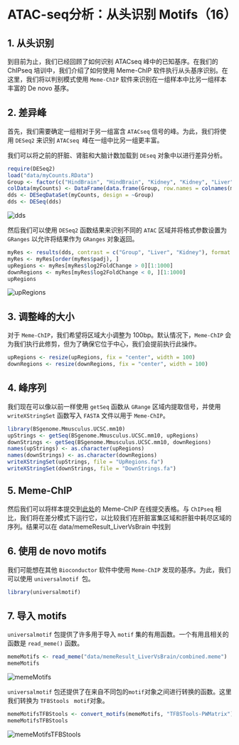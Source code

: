 # ATAC-seq分析：从头识别 Motifs（16）



## 1. 从头识别

到目前为止，我们已经回顾了如何识别 ATACseq 峰中的已知基序。在我们的 ChIPseq 培训中，我们介绍了如何使用 Meme-ChIP 软件执行从头基序识别。在这里，我们将以判别模式使用 `Meme-ChIP` 软件来识别在一组样本中比另一组样本丰富的 De novo 基序。



## 2. 差异峰

首先，我们需要确定一组相对于另一组富含 `ATACseq` 信号的峰。为此，我们将使用 `DESeq2` 来识别 `ATACseq `峰在一组中比另一组更丰富。

我们可以将之前的肝脏、肾脏和大脑计数加载到 `DEseq` 对象中以进行差异分析。

```R
require(DESeq2)
load("data/myCounts.RData")
Group <- factor(c("HindBrain", "HindBrain", "Kidney", "Kidney", "Liver", "Liver"))
colData(myCounts) <- DataFrame(data.frame(Group, row.names = colnames(myCounts)))
dds <- DESeqDataSet(myCounts, design = ~Group)
dds <- DESeq(dds)
```

![dds](https://swindler-typora.oss-cn-chengdu.aliyuncs.com/typora_imgs/image-20230105211837186.png)



然后我们可以使用 `DESeq2` 函数结果来识别不同的 `ATAC` 区域并将格式参数设置为 `GRanges` 以允许将结果作为 `GRanges` 对象返回。

```R
myRes <- results(dds, contrast = c("Group", "Liver", "Kidney"), format = "GRanges")
myRes <- myRes[order(myRes$padj), ]
upRegions <- myRes[myRes$log2FoldChange > 0][1:1000]
downRegions <- myRes[myRes$log2FoldChange < 0, ][1:1000]
upRegions
```

![upRegions](https://swindler-typora.oss-cn-chengdu.aliyuncs.com/typora_imgs/image-20230105211911574.png)



## 3. 调整峰的大小

对于 `Meme-ChIP`，我们希望将区域大小调整为 100bp。默认情况下，`Meme-ChIP` 会为我们执行此修剪，但为了确保它位于中心，我们会提前执行此操作。

```R
upRegions <- resize(upRegions, fix = "center", width = 100)
downRegions <- resize(downRegions, fix = "center", width = 100)
```



## 4. 峰序列

我们现在可以像以前一样使用 `getSeq` 函数从 `GRange` 区域内提取信号，并使用 `writeXStringSet` 函数写入 `FASTA` 文件以用于 `Meme-ChIP`。

```R
library(BSgenome.Mmusculus.UCSC.mm10)
upStrings <- getSeq(BSgenome.Mmusculus.UCSC.mm10, upRegions)
downStrings <- getSeq(BSgenome.Mmusculus.UCSC.mm10, downRegions)
names(upStrings) <- as.character(upRegions)
names(downStrings) <- as.character(downRegions)
writeXStringSet(upStrings, file = "UpRegions.fa")
writeXStringSet(downStrings, file = "DownStrings.fa")
```



## 5. Meme-ChIP

然后我们可以将样本提交到[此处](http://meme-suite.org/tools/meme-chip "Meme-ChIP")的 Meme-ChIP 在线提交表格。与 `ChIPseq` 相比，我们将在差分模式下运行它，以比较我们在肝脏富集区域和肝脏中耗尽区域的序列。结果可以在 data/memeResult_LiverVsBrain 中找到



## 6. 使用 de novo motifs

我们可能想在其他 `Bioconductor` 软件中使用 `Meme-ChIP` 发现的基序。为此，我们可以使用 `universalmotif `包。

```R
library(universalmotif)
```



## 7. 导入 motifs

`universalmotif` 包提供了许多用于导入 `motif` 集的有用函数。一个有用且相关的函数是 `read_meme()` 函数。

```R
memeMotifs <- read_meme("data/memeResult_LiverVsBrain/combined.meme")
memeMotifs
```

![memeMotifs](https://swindler-typora.oss-cn-chengdu.aliyuncs.com/typora_imgs/image-20230105212433595.png)



`universalmotif` 包还提供了在来自不同包的`motif`对象之间进行转换的函数。这里我们转换为 `TFBStools `  `motif`对象。

```R
memeMotifsTFBStools <- convert_motifs(memeMotifs, "TFBSTools-PWMatrix")
memeMotifsTFBStools
```

![memeMotifsTFBStools](https://swindler-typora.oss-cn-chengdu.aliyuncs.com/typora_imgs/image-20230105212508290.png)